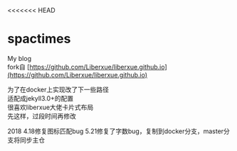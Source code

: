 <<<<<<< HEAD
# spactimes
My blog<br>
fork自
[https://github.com/Liberxue/liberxue.github.io](https://github.com/Liberxue/liberxue.github.io)
<p>
为了在docker上实现改了下一些路径<br>
适配成jekyll3.0+的配置<br>
很喜欢liberxue大佬卡片式布局<br>
先这样，过段时间再修改<br>
</p>
<p>
  2018
  4.18修复图标匹配bug
  5.21修复了字数bug，复制到docker分支，master分支将同步主仓
  </p>
             
